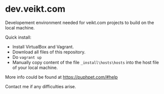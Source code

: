# dev.veikt.com
Developement environment needed for veikt.com projects to build on the local machine. 

Quick install:
- Install VirtualBox and Vagrant. 
- Download all files of this repository.
- Do `vagrant up`
- Manually copy content of the file `_install\hosts\hosts` into the host file of your local machine.

More info could be found at https://puphpet.com/#help

Contact me if any difficulties arise.
